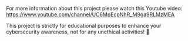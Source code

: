 For more information about this project please watch this Youtube video: https://www.youtube.com/channel/UC6MpEcpNhR_M9ga9RLMzMEA

This project is strictly for educational purposes to enhance your cybersecurity awareness, not for any unethical activities! 🚫
